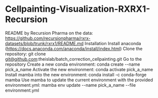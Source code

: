 # Cellpainting-Visualization-RXRX1-Recursion
README by Recursion Pharma on the data: https://github.com/recursionpharma/rxrx-datasets/blob/trunk/rxrx1/README.md
Installation
Install anaconda (https://docs.anaconda.com/anaconda/install/index.html)
Clone the repository: git clone git@github.com:theislab/batch_correction_cellpainting.git
Go to the repository
Create a new conda environment: conda create --name pick_a_name
Activate the new environment: conda activate pick_a_name
Install mamba into the new environment: conda install -c conda-forge mamba
Use mamba to update the current environment with the provided environment.yml: mamba env update --name pick_a_name --file environment.yml
